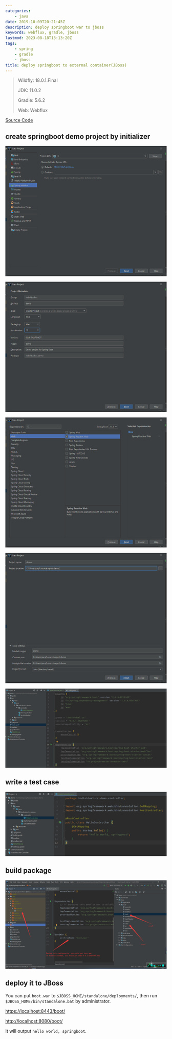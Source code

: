 ```yaml
---
categories:
    - java
date: 2019-10-09T20:21:45Z
description: deploy springboot war to jboss
keywords: webflux, gradle, jboss
lastmod: 2023-08-18T13:13:20Z
tags:
    - spring
    - gradle
    - jboss
title: deploy springboot to external container(JBoss)
---
```




> Wildfly: 18.0.1.Final
>
> JDK: 11.0.2
>
> Gradle: 5.6.2
>
> Web: Webflux

[Source Code](https://github.com/pplmx/DeploySpringboot2JBoss)

<!-- more -->

## create springboot demo project by initializer

![1569844794129](assets/1569844794129.png)

![1569844973320](assets/1569844973320.png)

![1569845032989](assets/1569845032989.png)

![1569845140007](assets/1569845140007.png)

![1569846771715](assets/1569846771715.png)

## write a test case

![1569846460212](assets/1569846460212.png)

## build package

![1570622045669](assets/1570622045669.png)

## deploy it to JBoss

You can put `boot.war` to `$JBOSS_HOME/standalone/deployments/`, then run `$JBOSS_HOME/bin/standalone.bat` by administrator.

[https://localhost:8443/boot/](https://localhost:8443/boot/)

[http://localhost:8080/boot/](http://localhost:8080/boot/)

It will output `hello world, springboot`.
